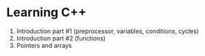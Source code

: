 # Learning C++
1) Introduction part #1 (preprocessor, variables, conditions, cycles)
2) Introduction part #2 (functions) 
3) Pointers and arrays
